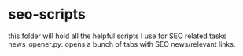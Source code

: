 # seo-scripts
this folder will hold all the helpful scripts I use for SEO related tasks
news_opener.py: opens a bunch of tabs with SEO news/relevant links.
